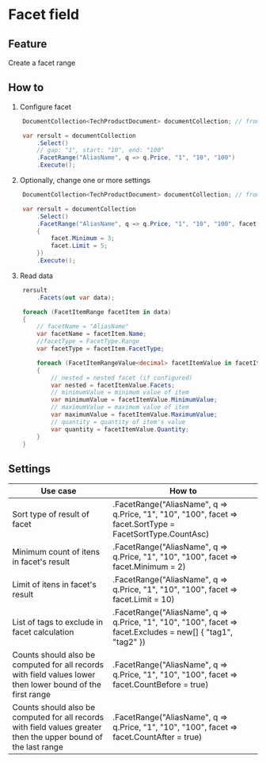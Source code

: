 # Facet field

## Feature

Create a facet range

## How to

1. Configure facet

```csharp
	DocumentCollection<TechProductDocument> documentCollection; // from DI

    var rersult = documentCollection
        .Select()
		// gap: "1", start: "10", end: "100"
        .FacetRange("AliasName", q => q.Price, "1", "10", "100")
		.Execute();
```

2. Optionally, change one or more settings

```csharp
	DocumentCollection<TechProductDocument> documentCollection; // from DI

    var rersult = documentCollection
        .Select()
        .FacetRange("AliasName", q => q.Price, "1", "10", "100", facet =>
        {
            facet.Minimum = 3;
            facet.Limit = 5;
        })
		.Execute();
```

3. Read data

```csharp
	rersult
		.Facets(out var data);

    foreach (FacetItemRange facetItem in data)
    {
        // facetName = "AliasName"
        var facetName = facetItem.Name;
        //facetType = FacetType.Range
        var facetType = facetItem.FacetType;

        foreach (FacetItemRangeValue<decimal> facetItemValue in facetItem.Values)
        {
            // nested = nested facet (if configured)
            var nested = facetItemValue.Facets;
            // minimumValue = minimum value of item
            var minimumValue = facetItemValue.MinimumValue;
            // maximumValue = maximum value of item
            var maximumValue = facetItemValue.MaximumValue;
            // quantity = quantity of item's value
            var quantity = facetItemValue.Quantity;
        }
    }
```

## Settings

| Use case                                                                                                        | How to                                                                                                       |
|-----------------------------------------------------------------------------------------------------------------|--------------------------------------------------------------------------------------------------------------|
| Sort type of result of facet                                                                                    | .FacetRange("AliasName", q => q.Price, "1", "10", "100", facet => facet.SortType = FacetSortType.CountAsc)   |
| Minimum count of itens in facet's result                                                                        | .FacetRange("AliasName", q => q.Price, "1", "10", "100", facet => facet.Minimum = 2)                         |
| Limit of itens in facet's result                                                                                | .FacetRange("AliasName", q => q.Price, "1", "10", "100", facet => facet.Limit = 10)                          |
| List of tags to exclude in facet calculation                                                                    | .FacetRange("AliasName", q => q.Price, "1", "10", "100", facet => facet.Excludes = new[] { "tag1", "tag2" }) |
| Counts should also be computed for all records with field values lower then lower bound of the first range      | .FacetRange("AliasName", q => q.Price, "1", "10", "100", facet => facet.CountBefore = true)                  |
| Counts should also be computed for all records with field values greater then the upper bound of the last range | .FacetRange("AliasName", q => q.Price, "1", "10", "100", facet => facet.CountAfter = true)                   |
